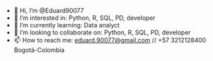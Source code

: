 - 👋 Hi, I’m @Eduard90077
- 👀 I’m interested in: Python, R, SQL, PD, developer
- 🌱 I’m currently learning: Data analyct
- 💞️ I’m looking to collaborate on: Python, R, SQL, PD, developer
- 📫 How to reach me: eduard.90077@gmail.com // +57 3212128400 Bogotá-Colombia

<!---
Eduard90077/Eduard90077 is a ✨ special ✨ repository because its `README.md` (this file) appears on your GitHub profile.
You can click the Preview link to take a look at your changes.
--->
